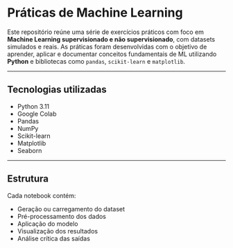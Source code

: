 # Práticas de Machine Learning 
Este repositório reúne uma série de exercícios práticos com foco em **Machine Learning supervisionado e não supervisionado**, com datasets simulados e reais. As práticas foram desenvolvidas com o objetivo de aprender, aplicar e documentar conceitos fundamentais de ML utilizando **Python** e bibliotecas como `pandas`, `scikit-learn` e `matplotlib`.

---

## Tecnologias utilizadas

- Python 3.11
- Google Colab
- Pandas
- NumPy
- Scikit-learn
- Matplotlib
- Seaborn

---

## Estrutura

Cada notebook contém:
- Geração ou carregamento do dataset
- Pré-processamento dos dados
- Aplicação do modelo
- Visualização dos resultados
- Análise crítica das saídas
